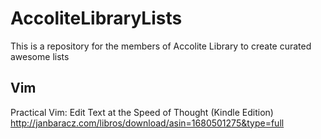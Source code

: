 # AccoliteLibraryLists
This is a repository for the members of Accolite Library to create curated awesome lists

## Vim
Practical Vim: Edit Text at the Speed of Thought (Kindle Edition)
http://janbaracz.com/libros/download/asin=1680501275&type=full


